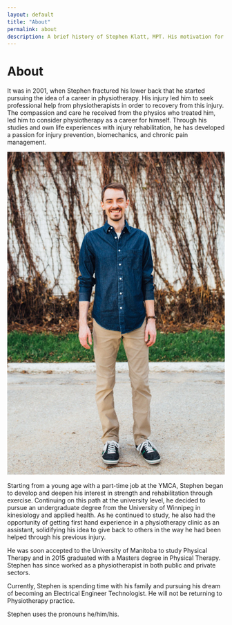 ```yaml
---
layout: default
title: "About"
permalink: about
description: A brief history of Stephen Klatt, MPT. His motivation for becoming a Physiotherapist and why he wants to help you acheive your goals.
---
```

# About

It was in 2001, when Stephen fractured his lower back that he started pursuing the idea of a career in physiotherapy. His injury led him to seek professional help from physiotherapists in order to recovery from this injury. The compassion and care he received from the physios who treated him, led him to consider physiotherapy as a career for himself. Through his studies and own life experiences with injury rehabilitation, he has developed a passion for injury prevention, biomechanics, and chronic pain management.

<img src="https://raw.githubusercontent.com/klattphysio/klattphysio.github.io/master/_pictures/Stephen_50s11.jpg" alt="Winnipeg Physiotherapist, Stephen Klatt" title="Stephen Klatt, MPT" width="640">

Starting from a young age with a part-time job at the YMCA, Stephen began to develop and deepen his interest in strength and rehabilitation through exercise. Continuing on this path at the university level, he decided to pursue an undergraduate degree from the University of Winnipeg in kinesiology and applied health. As he continued to study, he also had the opportunity of getting first hand experience in a physiotherapy clinic as an assistant, solidifying his idea to give back to others in the way he had been helped through his previous injury.

He was soon accepted to the University of Manitoba to study Physical Therapy and in 2015 graduated with a Masters degree in Physical Therapy. Stephen has since worked as a physiotherapist in both public and private sectors.

Currently, Stephen is spending time with his family and pursuing his dream of becoming an Electrical Engineer Technologist. He will not be returning to Physiotherapy practice.

Stephen uses the pronouns he/him/his.
